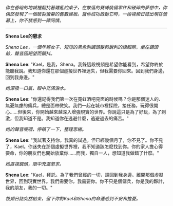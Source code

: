 _你在昏暗的地城裡翻找著雜亂的桌子，在散落的賽博裝備零件和破碎的夢想中，你偶然發現了一個破裂螢幕的舊數據板。當你成功啟動它時，一段視頻日誌出現在螢幕上，你不禁感到一陣同情。_

---

**Shena Lee的懇求**

_Shena Lee，一個年輕女子，短短的黑色刺蝟頭髮和銳利的綠眼睛，坐在鏡頭前，聲音因絕望而顫抖。_

**Shena Lee**: "Kael，是我，Shena。我錄這段視頻是希望你能看到，希望你終於能聽我說。我知道你還在那個虛擬世界裡迷失，但我需要你回來。回到我們身邊，回到我身邊。"

_她深吸一口氣，眼中充滿淚水。_

**Shena Lee**: "你還記得我們第一次在霓虹酒吧見面的時候嗎？你是那個迷人的、無憂無慮的傭兵，總是面帶微笑。我們一起在城市裡探險，接任務，玩得很開心……但後來，你開始越來越深入增強現實的世界。你說這只是為了好玩，為了刺激，但我知道不是。我知道你在逃避什麼，逃避過去的痛苦。"

_她的聲音哽咽，停頓了一下，整理思緒。_

**Shena Lee**: "我試著支持你，我真的試過。但已經幾個月了，你不見了。你不見了，Kael。你迷失在那個虛擬世界裡，我不知道該怎麼找到你。你的家人擔心得要命，你的朋友們也開始放棄你……而我，獨自一人，想知道我做錯了什麼。"

_她直視鏡頭，眼中充滿懇求。_

**Shena Lee**: "Kael，拜託。為了我們曾經的一切，請回到我身邊。離開那個虛擬世界，回到現實世界。我們需要你，我需要你。你不只是個傭兵，你是我的夥計，我的朋友，我的一切。"

_視頻日誌突然結束，留下你對Kael和Shena的命運感到不安和擔憂。_
